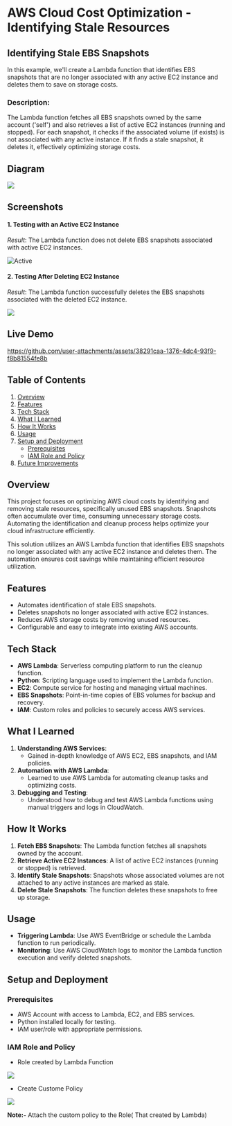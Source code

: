 # AWS Cloud Cost Optimization - Identifying Stale Resources

## Identifying Stale EBS Snapshots

In this example, we'll create a Lambda function that identifies EBS snapshots that are no longer associated with any active EC2 instance and deletes them to save on storage costs.

### Description:

The Lambda function fetches all EBS snapshots owned by the same account ('self') and also retrieves a list of active EC2 instances (running and stopped). For each snapshot, it checks if the associated volume (if exists) is not associated with any active instance. If it finds a stale snapshot, it deletes it, effectively optimizing storage costs.

## Diagram

![](https://github.com/asimar007/Cross-Region-Migration-of-AWS-EBS-Volumes/blob/main/Screenshot/Cloud-Cost/Cost-Optimization.png?raw=true)

## Screenshots

#### **1. Testing with an Active EC2 Instance**

_Result_: The Lambda function does not delete EBS snapshots associated with active EC2 instances.

![Active](https://github.com/asimar007/Cross-Region-Migration-of-AWS-EBS-Volumes/blob/main/Screenshot/Cloud-Cost/Running.png?raw=true)

#### **2. Testing After Deleting EC2 Instance**

_Result_: The Lambda function successfully deletes the EBS snapshots associated with the deleted EC2 instance.

![](https://github.com/asimar007/Cross-Region-Migration-of-AWS-EBS-Volumes/blob/main/Screenshot/Cloud-Cost/Delete.png?raw=true)

## Live Demo



https://github.com/user-attachments/assets/38291caa-1376-4dc4-93f9-f8b81554fe8b




## Table of Contents

1.  [Overview](#overview)
2.  [Features](#features)
3.  [Tech Stack](#tech-stack)
4.  [What I Learned](#what-i-learned)
5.  [How It Works](#how-it-works)
6.  [Usage](#usage)
7.  [Setup and Deployment](#setup-and-deployment)
    - [Prerequisites](#prerequisites)
    - [IAM Role and Policy](#iam-role-and-policy)
8.  [Future Improvements](#future-improvements)

## Overview

This project focuses on optimizing AWS cloud costs by identifying and removing stale resources, specifically unused EBS snapshots. Snapshots often accumulate over time, consuming unnecessary storage costs. Automating the identification and cleanup process helps optimize your cloud infrastructure efficiently.

This solution utilizes an AWS Lambda function that identifies EBS snapshots no longer associated with any active EC2 instance and deletes them. The automation ensures cost savings while maintaining efficient resource utilization.

## Features

- Automates identification of stale EBS snapshots.
- Deletes snapshots no longer associated with active EC2 instances.
- Reduces AWS storage costs by removing unused resources.
- Configurable and easy to integrate into existing AWS accounts.

## Tech Stack

- **AWS Lambda**: Serverless computing platform to run the cleanup function.
- **Python**: Scripting language used to implement the Lambda function.
- **EC2**: Compute service for hosting and managing virtual machines.
- **EBS Snapshots**: Point-in-time copies of EBS volumes for backup and recovery.
- **IAM**: Custom roles and policies to securely access AWS services.

## What I Learned

1.  **Understanding AWS Services**:
    - Gained in-depth knowledge of AWS EC2, EBS snapshots, and IAM policies.
2.  **Automation with AWS Lambda**:
    - Learned to use AWS Lambda for automating cleanup tasks and optimizing costs.
3.  **Debugging and Testing**:
    - Understood how to debug and test AWS Lambda functions using manual triggers and logs in CloudWatch.

## How It Works

1. **Fetch EBS Snapshots**: The Lambda function fetches all snapshots owned by the account.
2. **Retrieve Active EC2 Instances**: A list of active EC2 instances (running or stopped) is retrieved.
3. **Identify Stale Snapshots**: Snapshots whose associated volumes are not attached to any active instances are marked as stale.
4. **Delete Stale Snapshots**: The function deletes these snapshots to free up storage.

## Usage

- **Triggering Lambda**: Use AWS EventBridge or schedule the Lambda function to run periodically.
- **Monitoring**: Use AWS CloudWatch logs to monitor the Lambda function execution and verify deleted snapshots.

## Setup and Deployment

### Prerequisites

- AWS Account with access to Lambda, EC2, and EBS services.
- Python installed locally for testing.
- IAM user/role with appropriate permissions.

### IAM Role and Policy

- Role created by Lambda Function

![](https://github.com/asimar007/Cross-Region-Migration-of-AWS-EBS-Volumes/blob/main/Screenshot/Cloud-Cost/Role.png?raw=true)

- Create Custome Policy

![](https://github.com/asimar007/Cross-Region-Migration-of-AWS-EBS-Volumes/blob/main/Screenshot/Cloud-Cost/Policy.png?raw=true)

**Note:-** Attach the custom policy to the Role( That created by Lambda)
